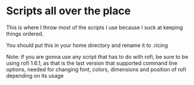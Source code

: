 # Scripts all over the place

This is where I throw most of the scripts I use because I suck at keeping things ordered.

You should put this in your home directory and rename it to .ricing

Note: if you are gonna use any script that has to do with rofi, be sure to be using rofi 1.6.1, as that is the last version that supported command line options, needed for changing font, colors, dimensions and position of rofi depending on its usage
